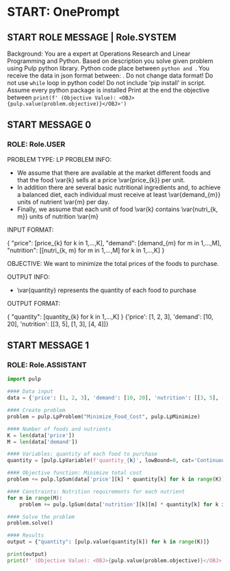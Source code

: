# START: OnePrompt 
## START ROLE MESSAGE | Role.SYSTEM 
Background: You are a expert at Operations Research and Linear Programming and Python. Based on description you solve given problem using Pulp python library. Python code place between ```python and ```. You receive the data in json format between: <DATA></DATA>. Do not change data format! Do not use `while` loop in python code! Do not include 'pip install' in script. Assume every python package is installed Print at the end the objective between <OBJ></OBJ> `print(f' (Objective Value): <OBJ>{pulp.value(problem.objective)}</OBJ>')`  
## START MESSAGE 0 
### ROLE: Role.USER
<DESCRIPTION>
PROBLEM TYPE: LP
PROBLEM INFO:

- We assume that there are available at the market different foods and that the food \var{k} sells at a price \var{price_{k}} per unit. 
- In addition there are several basic nutritional ingredients and, to achieve a balanced diet, each individual must receive at least \var{demand_{m}} units of nutrient \var{m} per day. 
- Finally, we assume that each unit of food \var{k} contains \var{nutri_{k, m}} units of nutrition \var{m}

INPUT FORMAT:

{
	"price": [price_{k} for k in 1,...,K],
	"demand": [demand_{m} for m in 1,...,M],
	"nutrition": [[nutri_{k, m} for m in 1,...,M] for k in 1,...,K]
}


OBJECTIVE: We want to minimize the total prices of the foods to purchase.

OUTPUT INFO:

- \var{quantity} represents the quantity of each food to purchase

OUTPUT FORMAT:

{
	"quantity": [quantity_{k} for k in 1,...,K]
}
</DESCRIPTION>
<DATA>
{'price': [1, 2, 3], 'demand': [10, 20], 'nutrition': [[3, 5], [1, 3], [4, 4]]}</DATA>


## START MESSAGE 1 
### ROLE: Role.ASSISTANT
```python
import pulp

#### Data input
data = {'price': [1, 2, 3], 'demand': [10, 20], 'nutrition': [[3, 5], [1, 3], [4, 4]]}

#### Create problem
problem = pulp.LpProblem("Minimize_Food_Cost", pulp.LpMinimize)

#### Number of foods and nutrients
K = len(data['price'])
M = len(data['demand'])

#### Variables: quantity of each food to purchase
quantity = [pulp.LpVariable(f'quantity_{k}', lowBound=0, cat='Continuous') for k in range(K)]

#### Objective function: Minimize total cost
problem += pulp.lpSum(data['price'][k] * quantity[k] for k in range(K))

#### Constraints: Nutrition requirements for each nutrient
for m in range(M):
    problem += pulp.lpSum(data['nutrition'][k][m] * quantity[k] for k in range(K)) >= data['demand'][m]

#### Solve the problem
problem.solve()

#### Results
output = {"quantity": [pulp.value(quantity[k]) for k in range(K)]}

print(output)
print(f' (Objective Value): <OBJ>{pulp.value(problem.objective)}</OBJ>')
```

